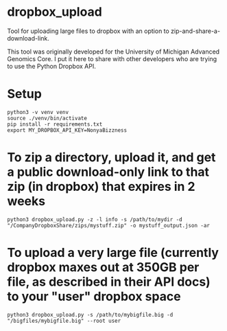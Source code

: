# dropbox_upload
Tool for uploading large files to dropbox with an option to zip-and-share-a-download-link.

This tool was originally developed for the University of Michigan Advanced Genomics Core. I put it here to share with other developers who are trying to use the Python Dropbox API.

# Setup 
```
python3 -v venv venv
source ./venv/bin/activate
pip install -r requirements.txt
export MY_DROPBOX_API_KEY=NonyaBizzness
```

# To zip a directory, upload it, and get a public download-only link to that zip (in dropbox) that expires in 2 weeks
```
python3 dropbox_upload.py -z -l info -s /path/to/mydir -d "/CompanyDropboxShare/zips/mystuff.zip" -o mystuff_output.json -ar
```

# To upload a very large file (currently dropbox maxes out at 350GB per file, as described in their API docs) to your "user" dropbox space
```
python3 dropbox_upload.py -s /path/to/mybigfile.big -d "/bigfiles/mybigfile.big" --root user
```

